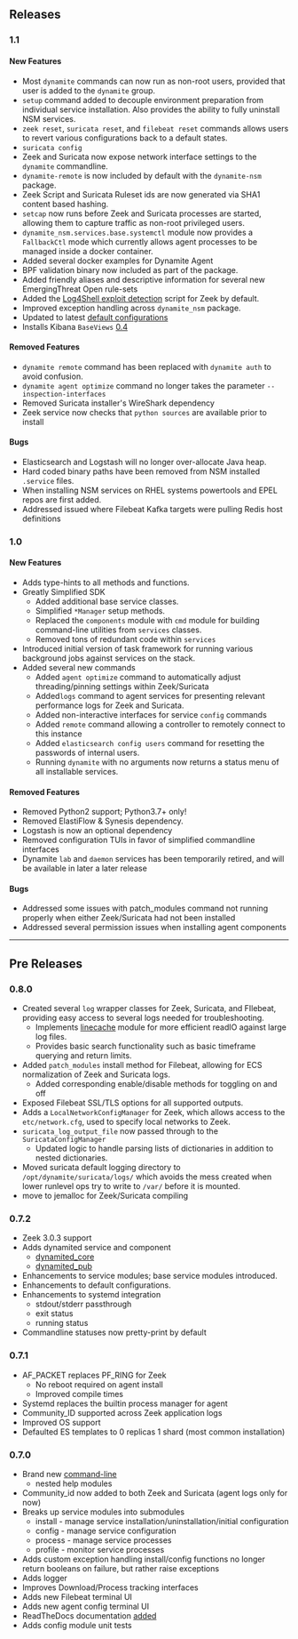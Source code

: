 ## Releases

### 1.1

#### New Features
- Most `dynamite` commands can now run as non-root users, provided that user is added to the `dynamite` group.
- `setup` command added to decouple environment preparation from individual service installation. Also provides the ability to fully uninstall NSM services. 
- `zeek reset`, `suricata reset`, and `filebeat reset` commands allows users to revert various configurations back to a default states.
- `suricata config `
- Zeek and Suricata now expose network interface settings to the `dynamite` commandline.
- `dynamite-remote` is now included by default with the `dynamite-nsm` package.
- Zeek Script and Suricata Ruleset ids are now generated via SHA1 content based hashing.
- `setcap` now runs before Zeek and Suricata processes are started, allowing them to capture traffic as non-root privileged users.
- `dynamite_nsm.services.base.systemctl` module now provides a `FallbackCtl` mode which currently allows agent processes to be managed inside a docker container.
- Added several docker examples for Dynamite Agent
- BPF validation binary now included as part of the package.
- Added friendly aliases and descriptive information for several new EmergingThreat Open rule-sets
- Added the [Log4Shell exploit detection](https://github.com/corelight/cve-2021-44228) script for Zeek by default.
- Improved exception handling across `dynamite_nsm` package.
- Updated to latest [default configurations](https://github.com/DynamiteAI/configurations/releases/tag/1.1.3)
- Installs Kibana `BaseViews` [0.4](https://github.com/DynamiteAI/kibana_packages)

#### Removed Features
- `dynamite remote` command has been replaced with `dynamite auth` to avoid confusion.
- `dynamite agent optimize` command no longer takes the parameter `--inspection-interfaces`
- Removed Suricata installer's WireShark dependency
- Zeek service now checks that `python sources` are available prior to install

#### Bugs
- Elasticsearch and Logstash will no longer over-allocate Java heap.
- Hard coded binary paths have been removed from NSM installed `.service` files.
- When installing NSM services on RHEL systems powertools and EPEL repos are first added.
- Addressed issued where Filebeat Kafka targets were pulling Redis host definitions


### 1.0

#### New Features
- Adds type-hints to all methods and functions.
- Greatly Simplified SDK
   - Added additional base service classes.
   - Simplified `*Manager` setup methods.
   - Replaced the `components` module with `cmd` module for building command-line utilities from `services` classes.
   - Removed tons of redundant code within `services`
- Introduced initial version of task framework for running various background jobs against services on the stack.
- Added several new commands
  - Added `agent optimize` command to automatically adjust threading/pinning settings within Zeek/Suricata
  - Added`logs` command to agent services for presenting relevant performance logs for Zeek and Suricata.
  - Added non-interactive interfaces for service `config` commands
  - Added `remote` command allowing a controller to remotely connect to this instance
  - Added `elasticsearch config users` command for resetting the passwords of internal users.
  - Running `dynamite` with no arguments now returns a status menu of all installable services.
#### Removed Features
- Removed Python2 support; Python3.7+ only!
- Removed ElastiFlow & Synesis dependency.
- Logstash is now an optional dependency
- Removed configuration TUIs in favor of simplified commandline interfaces
- Dynamite `lab` and `daemon` services has been temporarily retired, and will be available in later a later release

#### Bugs

- Addressed some issues with patch_modules command not running properly when either Zeek/Suricata had not been installed
- Addressed several permission issues when installing agent components

---
## Pre Releases

### 0.8.0

- Created several `log` wrapper classes for Zeek, Suricata, and FIlebeat, providing easy access to several logs needed for troubleshooting.
  - Implements [linecache](https://docs.python.org/2/library/linecache.html) module for more efficient readIO against large log files.
  - Provides basic search functionality such as basic timeframe querying and return limits.
- Added `patch_modules` install method for Filebeat, allowing for ECS normalization of Zeek and Suricata logs.
  - Added corresponding enable/disable methods for toggling on and off
- Exposed Filebeat SSL/TLS options for all supported outputs.
- Adds a `LocalNetworkConfigManager` for Zeek, which allows access to the `etc/network.cfg`, used to specify local networks to Zeek.
- `suricata_log_output_file` now passed through to the `SuricataConfigManager`
  - Updated logic to handle parsing lists of dictionaries in addition to nested dictionaries.
- Moved suricata default logging directory to `/opt/dynamite/suricata/logs/` which avoids the mess created when lower runlevel ops try to write to `/var/` before it is mounted.
- move to jemalloc for Zeek/Suricata compiling

### 0.7.2

- Zeek 3.0.3 support
- Adds dynamited service and component
  - [dynamited_core](https://github.com/DynamiteAI/dynamite_daemon_core)
  - [dynamited_pub](https://github.com/DynamiteAI/dynamited_pub)
- Enhancements to service modules; base service modules introduced.
- Enhancements to default configurations.
- Enhancements to systemd integration
   - stdout/stderr passthrough
   - exit status
   - running status
- Commandline statuses now pretty-print by default

### 0.7.1

- AF_PACKET replaces PF_RING for Zeek
   - No reboot required on agent install
   - Improved compile times
- Systemd replaces the builtin process manager for agent
- Community_ID supported across Zeek application logs
- Improved OS support
- Defaulted ES templates to 0 replicas 1 shard (most common installation)

### 0.7.0

- Brand new [command-line](https://dynamite-nsm.readthedocs.io/en/latest/getting_started/cmd_overview/)
  - nested help modules
- Community_id now added to both Zeek and Suricata (agent logs only for now)
- Breaks up service modules into submodules
  - install - manage service installation/uninstallation/initial configuration
  - config - manage service configuration
  - process - manage service processes
  - profile - monitor service processes
- Adds custom exception handling install/config functions no longer return booleans on failure, but rather raise exceptions
- Adds logger
- Improves Download/Process tracking interfaces
- Adds new Filebeat terminal UI
- Adds new agent config terminal UI
- ReadTheDocs documentation [added](https://dynamite-nsm.readthedocs.io/en/latest/)
- Adds config module unit tests

